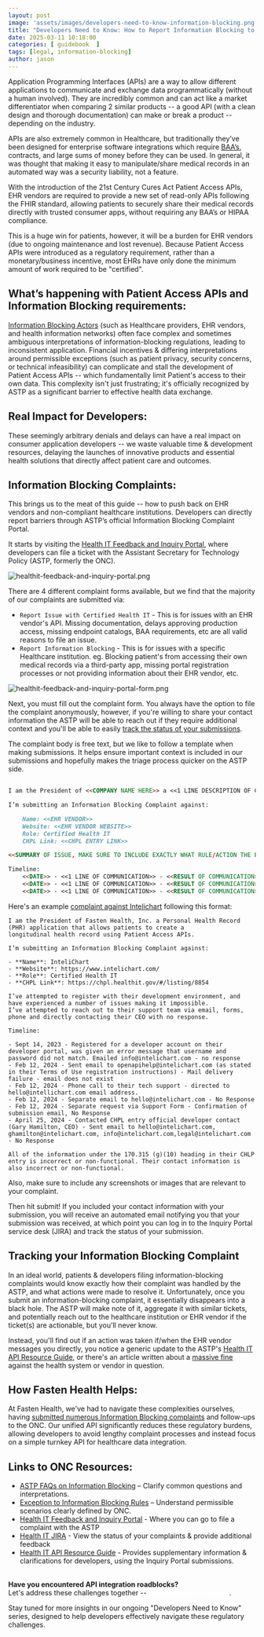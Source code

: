 ```yaml
---
layout: post
image: 'assets/images/developers-need-to-know-information-blocking.png'
title: "Developers Need to Know: How to Report Information Blocking to ASTP"
date: 2025-03-11 10:18:00
categories: [ guidebook  ]
tags: [legal, information-blocking]
author: jason
---
```


Application Programming Interfaces (APIs) are a way to allow different applications to communicate and exchange data 
programmatically (without a human involved). They are incredibly common and can act like a market differentiator when 
comparing 2 similar products -- a good API (with a clean design and thorough documentation) can make or break a product 
-- depending on the industry.

APIs are also extremely common in Healthcare, but traditionally they’ve been designed for enterprise software integrations 
which require [BAA’s](https://www.hhs.gov/hipaa/for-professionals/covered-entities/index.html), contracts, and large sums of money before they can be used. In general, it was thought that making it 
easy to manipulate/share medical records in an automated way was a security liability, not a feature.

With the introduction of the 21st Century Cures Act Patient Access APIs, EHR vendors are required to provide a new set of 
read-only APIs following the FHIR standard, allowing patients to securely share their medical records directly with trusted 
consumer apps, without requiring any BAA’s or HIPAA compliance.

This is a huge win for patients, however, it will be a burden for EHR vendors (due to ongoing maintenance and lost revenue). 
Because Patient Access APIs were introduced as a regulatory requirement, rather than a monetary/business incentive, 
most EHRs have only done the minimum amount of work required to be "certified".

## What’s happening with Patient Access APIs and Information Blocking requirements:

[Information Blocking Actors](https://www.healthit.gov/sites/default/files/2024-04/IB_Actors_Fact_Sheet_508_0.pdf) (such as Healthcare providers, EHR vendors, and health information networks) often face 
complex and sometimes ambiguous interpretations of information-blocking regulations, leading to inconsistent application. 
Financial incentives & differing interpretations around permissible exceptions (such as patient privacy, security concerns, 
or technical infeasibility) can complicate and stall the development of Patient Access APIs -- which fundamentally limit 
Patient's access to their own data. This complexity isn't just frustrating; it's officially recognized by ASTP as a 
significant barrier to effective health data exchange.

## Real Impact for Developers:

These seemingly arbitrary denials and delays can have a real impact on consumer application developers --
we waste valuable time & development resources, delaying the launches of innovative products and essential 
health solutions that directly affect patient care and outcomes.

## Information Blocking Complaints:
This brings us to the meat of this guide -- how to push back on EHR vendors and non-compliant healthcare institutions. 
Developers can directly report barriers through ASTP’s official Information Blocking Complaint Portal.

It starts by visiting the [Health IT Feedback and Inquiry Portal](https://www.healthit.gov/feedback), where developers 
can file a ticket with the Assistant Secretary for Technology Policy (ASTP, formerly the ONC).

![healthit-feedback-and-inquiry-portal.png](assets/images/information-blocking-complaints/healthit-feedback-and-inquiry-portal.png)

There are 4 different complaint forms available, but we find that the majority of our complaints are submitted via:

- `Report Issue with Certified Health IT` - This is for issues with an EHR vendor's API. Missing documentation, delays approving production access, missing endpoint catalogs, BAA requirements, etc are all valid reasons to file an issue.
- `Report Information Blocking` - This is for issues with a specific Healthcare institution. eg. Blocking patient's from  accessing their own medical records via a third-party app, missing portal registration processes or not providing information about their EHR vendor, etc.


![healthit-feedback-and-inquiry-portal-form.png](assets/images/information-blocking-complaints/healthit-feedback-and-inquiry-portal-form.png)

Next, you must fill out the complaint form. You always have the option to file the complaint anonymously, however, if you're 
willing to share your contact information the ASTP will be able to reach out if they require additional context and you'll 
be able to easily [track the status of your submissions](https://inquiry.healthit.gov/support/plugins/servlet/desk/portal/6).

The complaint body is free text, but we like to follow a template when making submissions. It helps ensure important 
context is included in our submissions and hopefully makes the triage process quicker on the ASTP side.

```markdown
 
I am the President of <<COMPANY NAME HERE>> a <<1 LINE DESCRIPTION OF COMPANY APP>> that uses Patient Access APIs.

I’m submitting an Information Blocking Complaint against:

    Name: <<EHR VENDOR>>
    Website: <<EHR VENDOR WEBSITE>>
    Role: Certified Health IT
    CHPL Link: <<CHPL ENTRY LINK>>

<<SUMMARY OF ISSUE, MAKE SURE TO INCLUDE EXACTLY WHAT RULE/ACTION THE EHR VENDOR IS STOPPING>>

Timeline:
    <<DATE>> - <<1 LINE OF COMMUNICATION>> - <<RESULT OF COMMUNICATION>>
    <<DATE>> - <<1 LINE OF COMMUNICATION>> - <<RESULT OF COMMUNICATION>>
    <<DATE>> - <<1 LINE OF COMMUNICATION>> - <<RESULT OF COMMUNICATION>>

```

Here's an example [complaint against Intelichart](https://github.com/fastenhealth/information-blocking-complaints/blob/main/IB-2819-intelichart.md) following this format: 

```
I am the President of Fasten Health, Inc. a Personal Health Record (PHR) application that allows patients to create a 
longitudinal health record using Patient Access APIs.

I’m submitting an Information Blocking Complaint against:

- **Name**: InteliChart
- **Website**: https://www.intelichart.com/
- **Role**: Certified Health IT
- **CHPL Link**: https://chpl.healthit.gov/#/listing/8854

I’ve attempted to register with their development environment, and have experienced a number of issues making it impossible. 
I’ve attempted to reach out to their support team via email, forms, phone and directly contacting their CEO with no response.

Timeline:

- Sept 14, 2023 - Registered for a developer account on their developer portal, was given an error message that username and password did not match. Emailed info@intelichart.com - no response
- Feb 12, 2024 - Sent email to openapihelp@intelichart.com (as stated in their Terms of Use registration instructions) - Mail delivery failure - email does not exist
- Feb 12, 2024 - Phone call to their tech support - directed to hello@intellichart.com email address.
- Feb 12, 2024 - Separate email to hello@intelichart.com - No Response
- Feb 12, 2024 - Separate request via Support Form - Confirmation of submission email, No Response
- April 25, 2024 - Contacted CHPL entry official developer contact (Gary Hamilton, CEO) - Sent email to hello@intelichart.com, ghamilton@intelichart.com, info@intelichart.com,legal@intelichart.com - No Response

All of the information under the 170.315 (g)(10) heading in their CHLP entry is incorrect or non-functional. Their contact information is also incorrect or non-functional.
```

Also, make sure to include any screenshots or images that are relevant to your complaint.

Then hit submit! If you included your contact information with your submission, you will receive an automated email 
notifying you that your submission was received, at which point you can log in to the Inquiry Portal service desk (JIRA) 
and track the status of your submission.


## Tracking your Information Blocking Complaint

In an ideal world, patients & developers filing information-blocking complaints would know exactly how their complaint 
was handled by the ASTP, and what actions were made to resolve it. Unfortunately, once you submit an information-blocking 
complaint, it essentially disappears into a black hole. The ASTP will make note of it, aggregate it with similar tickets, 
and potentially reach out to the healthcare institution or EHR vendor if the ticket(s) are actionable, but you'll never know.

Instead, you'll find out if an action was taken if/when the EHR vendor messages you directly, you notice a generic update 
to the ASTP's [Health IT API Resource Guide](https://onc-healthit.github.io/api-resource-guide/inquiry-portal/404-inquiries/), 
or there's an article written about a [massive fine](https://www.hhs.gov/about/news/2025/03/06/hhs-office-civil-rights-imposes-200000-penalty-against-oregon-health-science-university-failure-provide-timely-access-patient-records.html) 
against the health system or vendor in question.


## How Fasten Health Helps:
At Fasten Health, we've had to navigate these complexities ourselves, having [submitted numerous Information Blocking 
complaints](https://github.com/fastenhealth/information-blocking-complaints) and follow-ups to the ONC. Our unified API significantly reduces these regulatory burdens, allowing developers 
to avoid lengthy complaint processes and instead focus on a simple turnkey API for healthcare data integration.

## Links to ONC Resources:
- [ASTP FAQs on Information Blocking](https://www.healthit.gov/faqs) – Clarify common questions and interpretations.
- [Exception to Information Blocking Rules](https://www.healthit.gov/sites/default/files/2024-04/IB_Exceptions_Fact_Sheet_508_0.pdf) – Understand permissible scenarios clearly defined by ONC.
- [Health IT Feedback and Inquiry Portal](https://www.healthit.gov/feedback) - Where you can go to file a complaint with the ASTP
- [Health IT JIRA](https://inquiry.healthit.gov/support/plugins/servlet/desk/portal/6) - View the status of your complaints & provide additional feedback
- [Health IT API Resource Guide](https://onc-healthit.github.io/api-resource-guide/inquiry-portal/404-inquiries/) - Provides supplementary information & clarifications for developers, using the Inquiry Portal submissions. 

<br/>
<div class="alert alert-secondary" role="alert">
    <i class="fa fa-info-circle"></i>
    <strong>Have you encountered API integration roadblocks? </strong><br/>
    Let's address these challenges together -- <a style="color:white; text-decoration: underline; font-weight: bold" href="https://calendly.com/jason-kulatunga/30min">book time with our team</a>.
</div>


Stay tuned for more insights in our ongoing "Developers Need to Know" series, designed to help developers effectively navigate 
these regulatory challenges.

